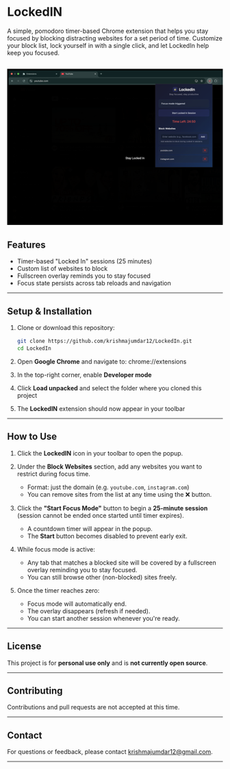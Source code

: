 # LockedIN

A simple, pomodoro timer-based Chrome extension that helps you stay focused by blocking distracting websites for a set period of time. Customize your block list, lock yourself in with a single click, and let LockedIn help keep you focused.

![LockedIN Screenshot](assets/demo.png)
---

## Features

- Timer-based "Locked In" sessions (25 minutes)
- Custom list of websites to block
- Fullscreen overlay reminds you to stay focused
- Focus state persists across tab reloads and navigation

---

## Setup & Installation

1. Clone or download this repository:
   ```bash
   git clone https://github.com/krishmajumdar12/LockedIn.git
   cd LockedIn
   ```

2. Open **Google Chrome** and navigate to: chrome://extensions

3. In the top-right corner, enable **Developer mode**

4. Click **Load unpacked** and select the folder where you cloned this project

5. The **LockedIN** extension should now appear in your toolbar

---

## How to Use

1. Click the **LockedIN** icon in your toolbar to open the popup.

2. Under the **Block Websites** section, add any websites you want to restrict during focus time.
   - Format: just the domain (e.g. `youtube.com`, `instagram.com`)
   - You can remove sites from the list at any time using the ❌ button.

3. Click the **"Start Focus Mode"** button to begin a **25-minute session** (session cannot be ended once started until timer expires).
   - A countdown timer will appear in the popup.
   - The **Start** button becomes disabled to prevent early exit.

4. While focus mode is active:
   - Any tab that matches a blocked site will be covered by a fullscreen overlay reminding you to stay focused.
   - You can still browse other (non-blocked) sites freely.

5. Once the timer reaches zero:
   - Focus mode will automatically end.
   - The overlay disappears (refresh if needed).
   - You can start another session whenever you're ready.

---

## License

This project is for **personal use only** and is **not currently open source**.

---

## Contributing

Contributions and pull requests are not accepted at this time.

---

## Contact

For questions or feedback, please contact krishmajumdar12@gmail.com.

---